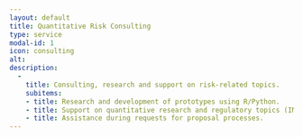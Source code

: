 ```yaml
---
layout: default
title: Quantitative Risk Consulting
type: service
modal-id: 1
icon: consulting
alt: 
description:
  -
    title: Consulting, research and support on risk-related topics​.
    subitems:
    - title: Research and development of prototypes using R/Python.​
    - title: Support on quantitative research and regulatory topics (IMM approval, set up of regulatory risk computations, etc.)
    - title: Assistance during requests for proposal processes.
---
```

